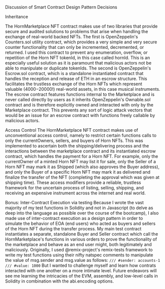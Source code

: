 Discussion of Smart Contract Design Pattern Decisions

Inheritance

The HornMarketplace NFT contract makes use of two libraries that provide secure and audited solutions to problems that arise when handling the exchange of real-world backed NFTs.
The first is OpenZeppelin's Counters.sol utility contract, which provides a very simple and very secure counter functionality that can only be incremented, decremented, or returned. I used this contract to prevent any enumeration, overflow, or repetition of the Horn NFT tokenId, in this case called hornId. This is an especially useful solution as it is paramount that malicious actors not be able to manipulate or duplicate tokenIds.
The second is OpenZeppelin's Escrow.sol contract, which is a standalone instantiated contract that handles the reception and release of ETH in an escrow structure. This facilitates the trustless exchange of the Horn NFTs which represent valuable ($4000-$20000!) real-world assets, in this case musical instruments. The escrow contract features functions internal to the Marketplace and is never called directly by users as it inherits OpenZeppelin's Ownable.sol contract and is therefore explicitly owned and interacted with only by the Marketplace contract. This prevents any sort of logic attack vectors that would be an issue for an escrow contract with functions freely callable by malicious actors.

Access Control
The HornMarketplace NFT contract makes use of unconventional access control, namely to restrict certain functions calls to only the currentOwners, sellers, and buyers of Horn NFTs. This was implemented to ascertain both the shipping/delivering process and the interactions between the marketplace contract and its instantiated escrow contract, which handles the payment for a Horn NFT. For example, only the currentOwner of a minted Horn NFT may list it for sale, only the Seller of a Horn NFT may mark it as Shipped (which also approves the Buyer address), and only the Buyer of a specific Horn NFT may mark it as delivered and finalize the transfer of the NFT (completing the approval which was given at shipping time). These access modifiers provide a reliable, trustless framework for the uncertain process of listing, selling, shipping, and receiving an expensive instrument across the internet and real world.

Bonus: Inter-Contract Execution via testing
Because I wrote the vast majority of my test functions in Solidity and not in Javascript (to delve as deep into the language as possible over the course of the bootcamp), I also made use of inter-contract execution as a design pattern in order to simulate the behavior of EOA (end users) who acted as buyers and sellers of the Horn NFT during the transfer process. My main test contract instantiates a separate, standalone Buyer and Seller contract which call the HornMarketplace's functions in various orders to prove the functionality of the marketplace and behave as an end user might, both legitimately and maliciously. Originally, I used @remix-project's remix-tests framework to write my test functions using their nifty natspec comments to manipulate the value of msg.sender and msg.value as follows:
```/// #sender: accounts-1```
```/// #value: 1000```
But I wanted to challenge myself and learn how contrats interacted with one another on a more intimate level. Future endeavors will see me learning the intricacies of the EVM, assembly, and low-level calls in Solidity in combination with the abi.encoding options.
